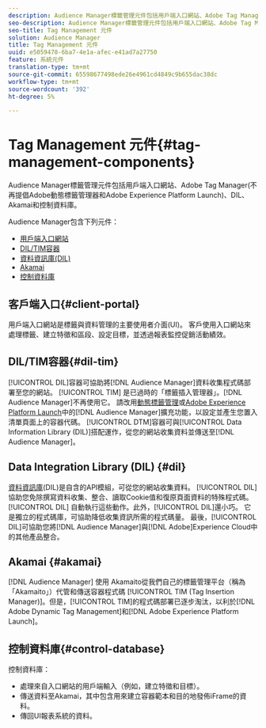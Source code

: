 ```yaml
---
description: Audience Manager標籤管理元件包括用戶端入口網站、Adobe Tag Manager(不再提倡Adobe動態標籤管理器和Adobe Experience Platform Launch)、DIL、Akamai和控制資料庫。
seo-description: Audience Manager標籤管理元件包括用戶端入口網站、Adobe Tag Manager(不再提倡Adobe動態標籤管理器和Adobe Experience Platform Launch)、DIL、Akamai和控制資料庫。
seo-title: Tag Management 元件
solution: Audience Manager
title: Tag Management 元件
uuid: e5059478-6ba7-4e1a-afec-e41ad7a27750
feature: 系統元件
translation-type: tm+mt
source-git-commit: 65598677498ede26e4961cd4849c9b655dac38dc
workflow-type: tm+mt
source-wordcount: '392'
ht-degree: 5%

---
```



# Tag Management 元件{#tag-management-components}

Audience Manager標籤管理元件包括用戶端入口網站、Adobe Tag Manager(不再提倡Adobe動態標籤管理器和Adobe Experience Platform Launch)、DIL、Akamai和控制資料庫。

<!-- 

c_comptag.xml

 -->

Audience Manager包含下列元件：

* [用戶端入口網站](../../reference/system-components/components-tag-management.md#client-portal)
* [DIL/TIM容器](../../reference/system-components/components-tag-management.md#dil-tim)
* [資料資訊庫(DIL)](../../reference/system-components/components-tag-management.md#dil)
* [Akamai](../../reference/system-components/components-tag-management.md#akamai)
* [控制資料庫](../../reference/system-components/components-tag-management.md#control-database)

## 客戶端入口{#client-portal}

用戶端入口網站是標籤與資料管理的主要使用者介面(UI)。 客戶使用入口網站來處理標籤、建立特徵和區段、設定目標，並透過報表監控促銷活動績效。

## DIL/TIM容器{#dil-tim}

[!UICONTROL DIL]容器可協助將[!DNL Audience Manager]資料收集程式碼部署至您的網站。 [!UICONTROL TIM] 是已過時的「標籤插入管理器」。[!DNL Audience Manager]不再使用它。 請改用[動態標籤管理](https://docs.adobe.com/content/help/zh-Hant/dtm/using/dtm-home.html)或[Adobe Experience Platform Launch](https://experienceleague.adobe.com/docs/launch/using/extensions-ref/adobe-extension/audience-manager/overview.html)中的[!DNL Audience Manager]擴充功能，以設定並產生您置入清單頁面上的容器代碼。 [!UICONTROL DTM]容器可與[!UICONTROL Data Information Library (DIL)]搭配運作，從您的網站收集資料並傳送至[!DNL Audience Manager]。

## Data Integration Library (DIL) {#dil}

[資料資訊庫](../../dil/dil-overview.md)(DIL)是自含的API模組，可從您的網站收集資料。 [!UICONTROL DIL] 協助您免除撰寫資料收集、整合、讀取Cookie值和復原頁面資料的特殊程式碼。[!UICONTROL DIL] 自動執行這些動作。此外，[!UICONTROL DIL]還小巧。 它是獨立的程式碼庫，可協助降低收集資訊所需的程式碼量。 最後，[!UICONTROL DIL]可協助您將[!DNL Audience Manager]與[!DNL Adobe]Experience Cloud中的其他產品整合。

## Akamai {#akamai}

[!DNL Audience Manager] 使用 [](https://www.akamai.com/us/en/about/) Akamaito從我們自己的標籤管理平台（稱為「Akamaito」）代管和傳送容器程式碼 [!UICONTROL TIM (Tag Insertion Manager)]。但是，[!UICONTROL TIM]的程式碼部署已逐步淘汰，以利於[!DNL Adobe Dynamic Tag Management]和[!DNL Adobe Experience Platform Launch]。

## 控制資料庫{#control-database}

控制資料庫：

* 處理來自入口網站的用戶端輸入（例如，建立特徵和目標）。
* 傳送資料至Akamai，其中包含用來建立容器範本和目的地發佈iFrame的資料。
* 傳回UI報表系統的資料。

